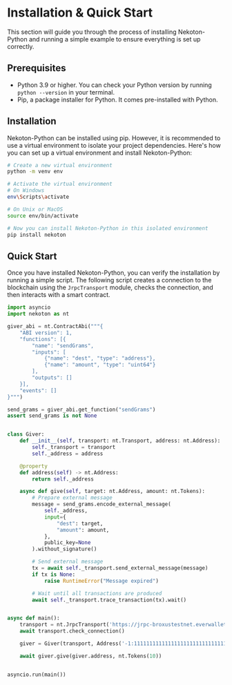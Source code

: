 # Installation & Quick Start

This section will guide you through the process of installing Nekoton-Python and running a simple example to ensure everything is set up correctly.

## Prerequisites

- Python 3.9 or higher. You can check your Python version by running `python --version` in your terminal.
- Pip, a package installer for Python. It comes pre-installed with Python.

## Installation

Nekoton-Python can be installed using pip. However, it is recommended to use a virtual environment to isolate your project dependencies. Here's how you can set up a virtual environment and install Nekoton-Python:

```bash
# Create a new virtual environment
python -m venv env

# Activate the virtual environment
# On Windows
env\Scripts\activate

# On Unix or MacOS
source env/bin/activate

# Now you can install Nekoton-Python in this isolated environment
pip install nekoton
```

## Quick Start

Once you have installed Nekoton-Python, you can verify the installation by running a simple script. The following script creates a connection to the blockchain using the `JrpcTransport` module, checks the connection, and then interacts with a smart contract.

```python
import asyncio
import nekoton as nt

giver_abi = nt.ContractAbi("""{
    "ABI version": 1,
    "functions": [{
        "name": "sendGrams",
        "inputs": [
            {"name": "dest", "type": "address"},
            {"name": "amount", "type": "uint64"}
        ],
        "outputs": []
    }],
    "events": []
}""")

send_grams = giver_abi.get_function("sendGrams")
assert send_grams is not None


class Giver:
    def __init__(self, transport: nt.Transport, address: nt.Address):
        self._transport = transport
        self._address = address

    @property
    def address(self) -> nt.Address:
        return self._address

    async def give(self, target: nt.Address, amount: nt.Tokens):
        # Prepare external message
        message = send_grams.encode_external_message(
            self._address,
            input={
                "dest": target,
                "amount": amount,
            },
            public_key=None
        ).without_signature()

        # Send external message
        tx = await self._transport.send_external_message(message)
        if tx is None:
            raise RuntimeError("Message expired")

        # Wait until all transactions are produced
        await self._transport.trace_transaction(tx).wait()


async def main():
    transport = nt.JrpcTransport('https://jrpc-broxustestnet.everwallet.net')
    await transport.check_connection()

    giver = Giver(transport, Address('-1:1111111111111111111111111111111111111111111111111111111111111111'))

    await giver.give(giver.address, nt.Tokens(10))


asyncio.run(main())
```
